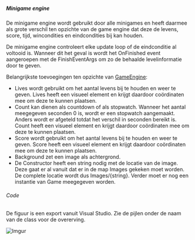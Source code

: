 ##### Minigame engine

De minigame engine wordt gebruikt door alle minigames en heeft daarmee als grote verschil ten opzichte van de game engine dat deze de levens, score, tijd, wincondities en eindcondities bij kan houden.

De minigame engine controleert elke update loop of de eindconditie al voltooid is. Wanneer dit het geval is wordt het OnFinished event aangeroepen met de FinishEventArgs om zo de behaalde levelinformatie door te geven.

Belangrijkste toevoegingen ten opzichte van [GameEngine](https://github.com/Bloemendaal/TypTop/tree/dev/TypTop.GameEngine#game):
- Lives wordt gebruikt om het aantal levens bij te houden en weer te geven. Lives heeft een visueel element en krijgt daardoor coördinaten mee om deze te kunnen plaatsen.
- Count kan dienen als countdown of als stopwatch. Wanneer het aantal meegegeven seconden 0 is, wordt er een stopwatch aangemaakt. Anders wordt er afgeteld totdat het verschil in seconden bereikt is. Count heeft een visueel element en krijgt daardoor coördinaten mee om deze te kunnen plaatsen.
- Score wordt gebruikt om het aantal levens bij te houden en weer te geven. Score heeft een visueel element en krijgt daardoor coördinaten mee om deze te kunnen plaatsen.
- Background zet een image als achtergrond.
- De Constructor heeft een string nodig met de locatie van de image. Deze gaat er al vanuit dat er in de map Images gekeken moet worden. De complete locatie wordt dus Images/{string}. Verder moet er nog een instantie van Game meegegeven worden.

###### Code

De figuur is een export vanuit Visual Studio. Zie de pijlen onder de naam van de class voor de overerving.

![Imgur](https://i.imgur.com/A4nt7Pk.png)